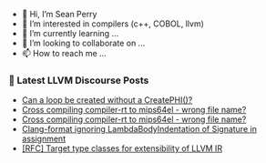 - 👋 Hi, I’m Sean Perry
- 👀 I’m interested in compilers (c++, COBOL, llvm)
- 🌱 I’m currently learning ...
- 💞️ I’m looking to collaborate on ...
- 📫 How to reach me ...

<!---
s66perry/s66perry is a ✨ special ✨ repository because its `README.md` (this file) appears on your GitHub profile.
You can click the Preview link to take a look at your changes.
--->
### 📕 Latest LLVM Discourse Posts

<!-- DISCOURSE-LLVM:START -->
- [Can a loop be created without a CreatePHI&lpar;&rpar;?](https://discourse.llvm.org/t/can-a-loop-be-created-without-a-createphi/69816#post_1)
- [Cross compiling compiler-rt to mips64el - wrong file name?](https://discourse.llvm.org/t/cross-compiling-compiler-rt-to-mips64el-wrong-file-name/69806#post_6)
- [Cross compiling compiler-rt to mips64el - wrong file name?](https://discourse.llvm.org/t/cross-compiling-compiler-rt-to-mips64el-wrong-file-name/69806#post_5)
- [Clang-format ignoring LambdaBodyIndentation of Signature in assignment](https://discourse.llvm.org/t/clang-format-ignoring-lambdabodyindentation-of-signature-in-assignment/69815#post_1)
- [[RFC] Target type classes for extensibility of LLVM IR](https://discourse.llvm.org/t/rfc-target-type-classes-for-extensibility-of-llvm-ir/69813#post_2)
<!-- DISCOURSE-LLVM:END -->
